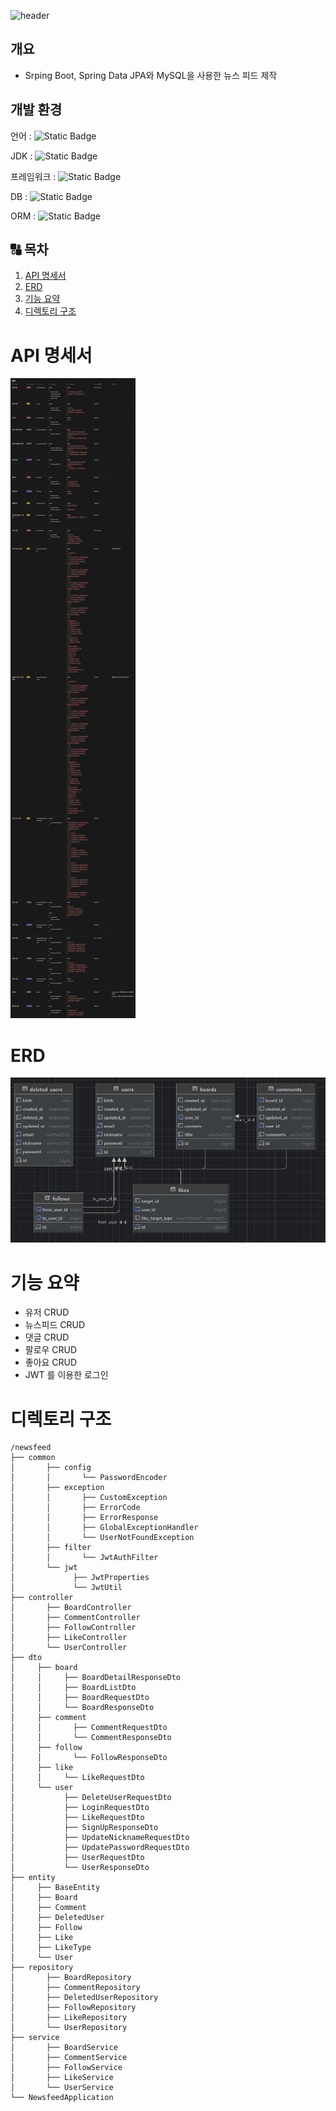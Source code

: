 ![header](https://capsule-render.vercel.app/api?type=waving&color=auto&height=250&section=header&text=NewsFeed%20Project&fontSize=80)

## 개요
- Srping Boot, Spring Data JPA와 MySQL을 사용한 뉴스 피드 제작

## 개발 환경
언어 : ![Static Badge](https://img.shields.io/badge/Java-red?style=flat-square)  

JDK : ![Static Badge](https://img.shields.io/badge/JDK-17-yellow?style=flat-square)  

프레임워크 : ![Static Badge](https://img.shields.io/badge/SpringBoot-%23FFFF00?logo=springboot)  

DB : ![Static Badge](https://img.shields.io/badge/MySql-%23FFFFFF?style=flat&logo=mysql)  

ORM : ![Static Badge](https://img.shields.io/badge/JPA-FFA500?style=flat)  

## 🔠 목차

1. [API 명세서](#-api-명세서)
2. [ERD](#-erd)
3. [기능 요약](#-기능-요약)
4. [디렉토리 구조](#-디렉토리-구조)

# API 명세서
![API2.png](img/API2.png)

# ERD
![erd.png](img/erd.png)

# 기능 요약
- 유저 CRUD
- 뉴스피드 CRUD
- 댓글 CRUD
- 팔로우 CRUD
- 좋아요 CRUD
- JWT 를 이용한 로그인

# 디렉토리 구조
```
/newsfeed
├── common
│       ├── config
│       │       └── PasswordEncoder
│       ├── exception
│       │       ├── CustomException
│       │       ├── ErrorCode
│       │       ├── ErrorResponse
│       │       ├── GlobalExceptionHandler
│       │       └── UserNotFoundException
│       ├── filter
│       │       └── JwtAuthFilter
│       └── jwt
│             ├── JwtProperties
│             └── JwtUtil
├── controller
│       ├── BoardController
│       ├── CommentController
│       ├── FollowController
│       ├── LikeController
│       └── UserController
├── dto
│     ├── board
│     │     ├── BoardDetailResponseDto
│     │     ├── BoardListDto
│     │     ├── BoardRequestDto
│     │     └── BoardResponseDto
│     ├── comment
│     │       ├── CommentRequestDto
│     │       └── CommentResponseDto
│     ├── follow
│     │       └── FollowResponseDto
│     ├── like
│     │     └── LikeRequestDto
│     └── user
│           ├── DeleteUserRequestDto
│           ├── LoginRequestDto
│           ├── LikeRequestDto
│           ├── SignUpResponseDto
│           ├── UpdateNicknameRequestDto
│           ├── UpdatePasswordRequestDto
│           ├── UserRequestDto
│           └── UserResponseDto
├── entity
│     ├── BaseEntity
│     ├── Board
│     ├── Comment
│     ├── DeletedUser
│     ├── Follow
│     ├── Like
│     ├── LikeType
│     └── User
├── repository
│       ├── BoardRepository
│       ├── CommentRepository
│       ├── DeletedUserRepository
│       ├── FollowRepository
│       ├── LikeRepository
│       └── UserRepository
├── service
│       ├── BoardService
│       ├── CommentService
│       ├── FollowService
│       ├── LikeService
│       └── UserService
└── NewsfeedApplication

```